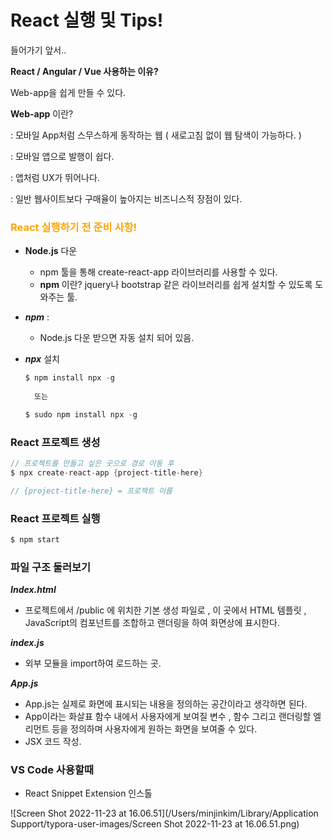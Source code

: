 <h1>React 실행 및 Tips!</h1>

들어가기 앞서..



**React / Angular / Vue 사용하는 이유?**

Web-app을 쉽게 만들 수 있다.



**Web-app** 이란?

: 모바일 App처럼 스무스하게 동작하는 웹 ( 새로고침 없이 웹 탐색이 가능하다. )

: 모바일 앱으로 발행이 쉽다.

: 앱처럼 UX가 뛰어나다.

: 일반 웹사이트보다 구매율이 높아지는 비즈니스적 장점이 있다.



<h3 style = "color:orange">React 실행하기 전 준비 사항!</h3>

- **Node.js** 다운 

  - npm 툴을 통해 create-react-app 라이브러리를 사용할 수 있다.
  - **npm** 이란? jquery나 bootstrap 같은 라이브러리를 쉽게 설치할 수 있도록 도와주는 툴.

- ***npm***  :

  - Node.js 다운 받으면 자동 설치 되어 있음.

- ***npx*** 설치 

  ```java
  $ npm install npx -g
    
    또는
  
  $ sudo npm install npx -g
  ```



<h3>React 프로젝트 생성</h3>

``` java
// 프로젝트를 만들고 싶은 곳으로 경로 이동 후
$ npx create-react-app {project-title-here}

// {project-title-here} = 프로젝트 이름
```



<h3>React 프로젝트 실행</h3>

```java
$ npm start
```



<h3>파일 구조 둘러보기</h3>



***Index.html***

- 프로젝트에서 /public 에 위치한 기본 생성 파일로 , 이 곳에서 HTML 템플릿 , JavaScript의 컴포넌트를 조합하고 랜더링을 하여 화면상에 표시한다.

  

***index.js***

- 외부 모듈을 import하여 로드하는 곳.



***App.js***

- App.js는 실제로 화면에 표시되는 내용을 정의하는 공간이라고 생각하면 된다.
- App이라는 화살표 함수 내에서 사용자에게 보여질 변수 , 함수 그리고 랜더링할 엘리먼트 등을 정의하며 사용자에게 원하는 화면을 보여줄 수 있다.
- JSX 코드 작성.





<h3>VS Code 사용할때</h3>

- React Snippet Extension 인스톨

![Screen Shot 2022-11-23 at 16.06.51](/Users/minjinkim/Library/Application Support/typora-user-images/Screen Shot 2022-11-23 at 16.06.51.png)